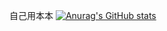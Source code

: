 自己用本本
[![Anurag's GitHub stats](https://github-readme-stats.vercel.app/api?username=shy0o)](https://github.com/anuraghazra/github-readme-stats)
